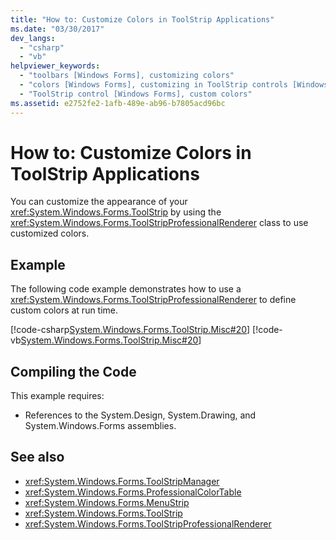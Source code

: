```yaml
---
title: "How to: Customize Colors in ToolStrip Applications"
ms.date: "03/30/2017"
dev_langs: 
  - "csharp"
  - "vb"
helpviewer_keywords: 
  - "toolbars [Windows Forms], customizing colors"
  - "colors [Windows Forms], customizing in ToolStrip controls [Windows Forms]"
  - "ToolStrip control [Windows Forms], custom colors"
ms.assetid: e2752fe2-1afb-489e-ab96-b7805acd96bc
---
```

# How to: Customize Colors in ToolStrip Applications
You can customize the appearance of your <xref:System.Windows.Forms.ToolStrip> by using the <xref:System.Windows.Forms.ToolStripProfessionalRenderer> class to use customized colors.  
  
## Example  
 The following code example demonstrates how to use a <xref:System.Windows.Forms.ToolStripProfessionalRenderer> to define custom colors at run time.  
  
 [!code-csharp[System.Windows.Forms.ToolStrip.Misc#20](~/samples/snippets/csharp/VS_Snippets_Winforms/System.Windows.Forms.ToolStrip.Misc/CS/Program.cs#20)]
 [!code-vb[System.Windows.Forms.ToolStrip.Misc#20](~/samples/snippets/visualbasic/VS_Snippets_Winforms/System.Windows.Forms.ToolStrip.Misc/VB/Program.vb#20)]  
  
## Compiling the Code  
 This example requires:  
  
- References to the System.Design, System.Drawing, and System.Windows.Forms assemblies.  
  
## See also

- <xref:System.Windows.Forms.ToolStripManager>
- <xref:System.Windows.Forms.ProfessionalColorTable>
- <xref:System.Windows.Forms.MenuStrip>
- <xref:System.Windows.Forms.ToolStrip>
- <xref:System.Windows.Forms.ToolStripProfessionalRenderer>
